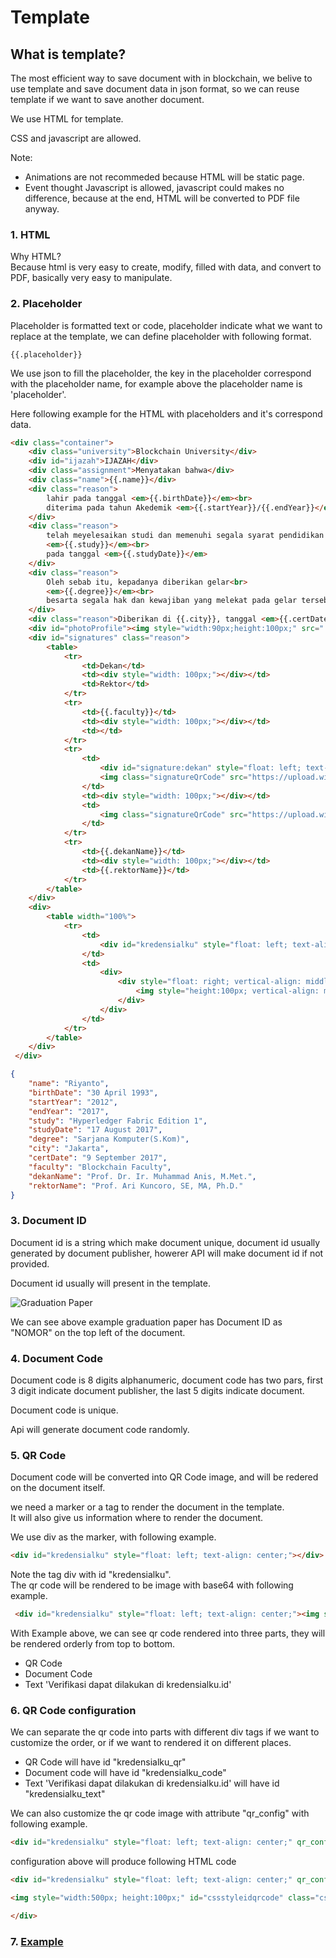 # Template

## What is template?

The most efficient way to save document with in blockchain, we belive to use template and save document data in json format, so we can reuse template if we want to save another document.

We use HTML for template.

CSS and javascript are allowed.

Note:

- Animations are not recommeded because HTML will be static page.
- Event thought Javascript is allowed, javascript could makes no difference, because at the end, HTML will be converted to PDF file anyway.

### 1. HTML

Why HTML?\
Because html is very easy to create, modify, filled with data, and convert to PDF, basically very easy to manipulate.

### 2. Placeholder

Placeholder is formatted text or code, placeholder indicate what we want to replace at the template, we can define placeholder with following format.

`{{.placeholder}}`

We use json to fill the placeholder, the key in the placeholder correspond with the placeholder name, for example above the placeholder name is 'placeholder'.

Here following example for the HTML with placeholders and it's correspond data.

```HTML
<div class="container">
    <div class="university">Blockchain University</div>
    <div id="ijazah">IJAZAH</div>
    <div class="assignment">Menyatakan bahwa</div>
    <div class="name">{{.name}}</div>
    <div class="reason">
        lahir pada tanggal <em>{{.birthDate}}</em><br>
        diterima pada tahun Akedemik <em>{{.startYear}}/{{.endYear}}</em>
    </div>
    <div class="reason">
        telah meyelesaikan studi dan memenuhi segala syarat pendidikan kesarjanaan pada Program Studi<br>
        <em>{{.study}}</em><br>
        pada tanggal <em>{{.studyDate}}</em>
    </div>
    <div class="reason">
        Oleh sebab itu, kepadanya diberikan gelar<br>
        <em>{{.degree}}</em><br>
        besarta segala hak dan kewajiban yang melekat pada gelar tersebut.
    </div>
    <div class="reason">Diberikan di {{.city}}, tanggal <em>{{.certDate}}</em></div>
    <div id="photoProfile"><img style="width:90px;height:100px;" src="../images/template_profile.jpeg"></div>
    <div id="signatures" class="reason">
        <table>
            <tr>
                <td>Dekan</td>
                <td><div style="width: 100px;"></div></td>
                <td>Rektor</td>
            </tr>
            <tr>
                <td>{{.faculty}}</td>
                <td><div style="width: 100px;"></div></td>
                <td></td>
            </tr>
            <tr>
                <td>
                    <div id="signature:dekan" style="float: left; text-align: center;" qr_config="size=100px">{{.faculty}}</div>
                    <img class="signatureQrCode" src="https://upload.wikimedia.org/wikipedia/commons/thumb/d/d0/QR_code_for_mobile_English_Wikipedia.svg/1024px-QR_code_for_mobile_English_Wikipedia.svg.png">
                </td>
                <td><div style="width: 100px;"></div></td>
                <td>
                    <img class="signatureQrCode" src="https://upload.wikimedia.org/wikipedia/commons/thumb/d/d0/QR_code_for_mobile_English_Wikipedia.svg/1024px-QR_code_for_mobile_English_Wikipedia.svg.png">
                </td>
            </tr>
            <tr>
                <td>{{.dekanName}}</td>
                <td><div style="width: 100px;"></div></td>
                <td>{{.rektorName}}</td>
            </tr>
        </table>
    </div>
    <div>
        <table width="100%">
            <tr>
                <td>
                    <div id="kredensialku" style="float: left; text-align: center;"></div>
                </td>
                <td>
                    <div>
                        <div style="float: right; vertical-align: middle;">
                            <img style="height:100px; vertical-align: middle;" src="../images/kredensialku_chainsmart_logo.jpg"/>
                        </div>
                    </div>
                </td>
            </tr>
        </table>
    </div>
 </div>
```

```json
{
    "name": "Riyanto",
    "birthDate": "30 April 1993",
    "startYear": "2012",
    "endYear": "2017",
    "study": "Hyperledger Fabric Edition 1",
    "studyDate": "17 August 2017",
    "degree": "Sarjana Komputer(S.Kom)",
    "city": "Jakarta",
    "certDate": "9 September 2017",
    "faculty": "Blockchain Faculty",
    "dekanName": "Prof. Dr. Ir. Muhammad Anis, M.Met.",
    "rektorName": "Prof. Ari Kuncoro, SE, MA, Ph.D."
}
```

### 3. Document ID

Document id is a string which make document unique, document id usually generated by document publisher, howerer API will make document id if not provided.

Document id usually will present in the template.

![Graduation Paper](https://github.com/SolusiDataPintar/kredensialku/blob/dev/images/contoh_ijazah.jpg?raw=true)

We can see above example graduation paper has Document ID as "NOMOR" on the top left of the document.

### 4. Document Code

Document code is 8 digits alphanumeric, document code has two pars, first 3 digit indicate document publisher, the last 5 digits indicate document.

Document code is unique.

Api will generate document code randomly.

### 5. QR Code

Document code will be converted into QR Code image, and will be redered on the document itself.

we need a marker or a tag to render the document in the template.\
It will also give us information where to render the document.

We use div as the marker, with following example.

```HTML
<div id="kredensialku" style="float: left; text-align: center;"></div>
```

Note the tag div with id "kredensialku".\
The qr code will be rendered to be image with base64 with following example.

```HTML
 <div id="kredensialku" style="float: left; text-align: center;"><img style="width:100px;height:100px;" src="data:image/jpeg;base64,..."/><div>ABCDEFGH</div><div>Verifikasi dapat dilakukan di kredensialku.id</div></div>
```

With Example above, we can see qr code rendered into three parts, they will be rendered orderly from top to bottom.

- QR Code
- Document Code
- Text 'Verifikasi dapat dilakukan di kredensialku.id'

### 6. QR Code configuration

We can separate the qr code into parts with different div tags if we want to customize the order, or if we want to rendered it on different places.

- QR Code will have id "kredensialku_qr"
- Document code will have id "kredensialku_code"
- Text 'Verifikasi dapat dilakukan di kredensialku.id' will have id "kredensialku_text"

We can also customize the qr code image with attribute "qr_config" with following example.

```HTML
<div id="kredensialku" style="float: left; text-align: center;" qr_config="size=100px id=cssstyleidqrcode class=cssstyleclassqrcode style='width:500px; height:100px;'"></div>
```

configuration above will produce following HTML code

```HTML
<div id="kredensialku" style="float: left; text-align: center;" qr_config="size=100px id=cssstyleidqrcode class=cssstyleclassqrcode style='width:500px; height:100px;'">

<img style="width:500px; height:100px;" id="cssstyleidqrcode" class="cssstyleclassqrcode" src="data:image/jpeg;base64,...base64qrcodeimage...">/>

</div>
```

### 7. [Example](https://github.com/SolusiDataPintar/kredensialku/blob/dev/examples/studycertificate.html)
